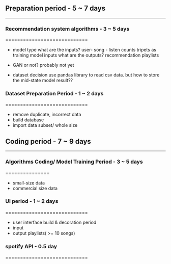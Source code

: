 
## Preparation period - 5 ~ 7 days
-------

### Recommendation system algorithms - 3 ~ 5 days
============================

- model type
what are the inputs?
  user- song - listen counts tripets as training model inputs
what are the outputs?
  recommendation playlists

- GAN or not?
probably not yet
- dataset decision
 use pandas library to read csv data.
 but how to store the mid-state model result??

### Dataset Preparation Period - 1 ~ 2 days
============================

- remove duplicate, incorrect data
- build database
- import data subset/ whole size

## Coding period - 7 ~ 9 days
-------------

### Algorithms Coding/ Model Training Period - 3 ~ 5 days
===============
- small-size data 
- commercial size data 

### UI period - 1 ~ 2 days
============================
- user interface build & decoration period
- input 
- output playlists( >= 10 songs)

### spotify API - 0.5 day
============================








